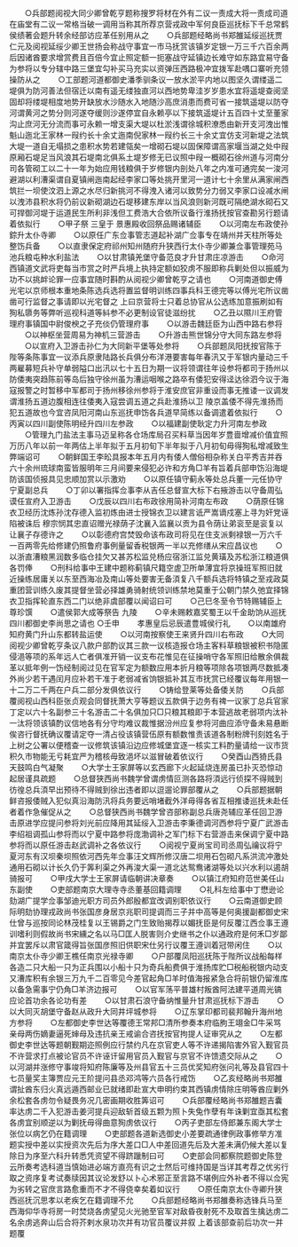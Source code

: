 <!-- { "loadSidebar": true } -->
　　○兵部题阅视大同少卿曾乾亨题称搜罗将材在外有二议一责成大将一责成司道在庙堂有二议一常格当破一调用当称其所荐京营戎政中军何良臣巡抚标下千总常鹤侯绩著会题升转余经部访应革任别用从之
　　○兵部题经略尚书郑雒延绥巡抚贾仁元及阅视延绥少卿王世扬会称战守事宜一市马抚赏该镇岁定银一万三千六百余两后因诸酋要求增赏费且百倍今宜止照定额一扼塞战守延镇边长难守如东路宜易守备为参将以专分辖中路三堡宜勾补买马充实以资弹压西路极冲宜拨军赴喁口寨听充领操防从之
　　○工部题河道都御史潘季驯条议一放水淤平内地以图坚久谓缕遥二堤俱为防河善法但宿迁以南有遥无缕独直河以西地势卑洼岁岁患水宜将遥堤查阅坚固却将缕堤相度地势开缺放水沙随水入地随沙高庶消患而费可省一接筑遥堤以防夺河谓黄河之势分则河遂夺缓则沙遂停宜自永赖亭以下接筑遥堤计五百四十丈至董家沟止庶河无分流而事可永赖一增支渠大堤以杜淤浅谓徐城积潦悉由新开支河洩出惟魁山迤北王家林一叚约长十余丈迤南倪家林一叚约长三十余丈宜仿支河新堤之法筑大堤一道自无塌损之患积水势若建瓴矣一增砌石堤以固保障谓高家堰当湖之处中叚原厢石堤足当风浪其石堤南北俱系土堤岁修无已议照中叚一概砌石徐州道与河南分司各管砌工以二十一年为始应用钱粮俱于岁修银内剖处八年之内准可通完矣一浚河避湖以利漕渠谓自夏镇闸迤南起经李家口等处挑开里河一道计七十余里从满家闸西筑拦一坝使汶泗上源之水尽归新挑河不得洩入诸河以致势分力弱又李家口设减水闸以洩沛县积水将仍前议新砌湖边石堤移建东岸以当风浪则新河既可隔绝湖水砌石又可捍御河堤于运道民生所利非浅但工费浩大合依所议备行淮扬抚按官查勘另行题请着依拟行
　　○甲子祭  三皇于  景惠殿收回祭品赐诸辅臣
　　○以河南左布政使孙錝升太仆寺卿
　　○以原任广东佥事管志道起补湖广佥事专在靖州并天柱所等处整饬兵备
　　○以直隶保定府祁州知州随府升狭西行太仆寺少卿兼佥事管理苑马池兵粮屯种水利盐法
　　○以甘肃镇羌堡守备范良才升甘肃庄凉游击
　　○命河西镇道文武将吏每当市赏之时严兵境上执持定额如狡虏不服即称兵剿处但以振威为功不以挑衅论罪一应事宜随时斟酌从阅视少卿曾乾亨之请也
　　○河南道御史傅光宅以京师根本重地条陈选兵选将置监督明训练四事兵科王德完等以傅光宅所议凿凿可行监督之事请即以光宅督之  上曰京营将士只着总协官从公选练加意振刷如有狥私隳务等弊听巡视科道等紏参不必更制设官徒滋纷扰
　　○乙丑以隰川王府管理府事镇国中尉俊楰之子充倓仍管理府事
　　○以游击魏廷臣为山西中路右参将
　　○以神枢坐营周易为神机三营游击
　　○升游击熊世锦分守大同东路左参将
　　○以宣府入卫游击孙仁为大同新平堡等处参将
　　○兵部题凤阳抚按官陈于陛等条陈事宜一议添兵原隶陆路长兵俱分布洋港要害每年春汛又于军银内量动三千两雇募短兵补守单弱隘口出汛以七十五日为期一议将领谓往年设参将都司于扬州以防倭夷突趋陈前等岛后独守徐州虽为漕运咽喉之路卒有倭犯安得迳达徐泗今议于海寇报警之时暂移中军都司于扬州移徐州参将于淮安庶官非重设而事无推诿一议调发谓淮扬五道边腹相连往倭夷入寇尝调五道之兵赴淮扬以卫  陵京盖倭不得先淮扬而犯五道故也今宜咨凤阳河南山东巡抚申饬各兵道早简练以备调遣着依拟行
　　○丙寅以四川副使陈明经升四川左参政
　　○以福建副使耿定力升河南左参政
　　○管理九门盐法主事马迈呈称各仓场库局召买料草当因年岁豊啬增减价值宜照万历八年以前一年两估上半年拟于五月初旬下半年拟于八月初旬毋得狥私增减致生弊端诏可
　　○朝鲜国王李昖具报本年五月内有倭人僧俗相杂称关白平秀吉并吞六十余州琉球南蛮皆服明年三月间要来侵犯必许和方角□羊有旨着兵部申饬沿海堤防该国侦报具见忠顺加赏以示激劝
　　○以原任镇守蓟永等处总兵董一元任协守宁夏副总兵
　　○丁卯以署指挥佥事李从吉任总督宣大标下右掖游击以守备周弘谟任宣府入卫游击
　　○戊辰以四川右布政徐用简补河南左布政
　　○荫原任锦衣卫经历沈炼孙沈存德入监初炼由进士授锦衣卫以建言诋严嵩谪戍塞上寻为奸党诬陷被诛后  穆宗悯其忠直诏赠光禄荫子沈襄入监襄以贡为县令荫让弟衮至是衮复以让襄子存德许之
　　○以彰德府宫焚毁命该布政司将见在住支派剩禄银一万六千一百两零先给修建仍照鲁府事例量留香税银两一半以充修缮从宋应昌议也
　　○以浙直漕粮黑润数多临仓挂欠又甚苏松监兑杨应宿浙江监兑黄璜及苏松浙江粮道俱各罚俸
　　○刑科给事中王建中题称蓟镇尺籍空虗卫所单薄宜将京操班军照旧就近操练居庸关以东至西海冶及南山等处要害无备湏复八千额兵选将特镇之至戎政莫重团营训练久废其提督坐营必择雄勇骑射统领训练禁地莫重于公朝门禁久弛宜择锦衣卫指挥轮直东西二门以绝非虞部覆以闻诏曰可
　　○己巳冬至令节特赐辅臣上尊珍馔
　　○遣侯郭大成等祭告  九陵
　　○辛未赐敕嘉奖蜀王以千金助饷从巡抚四川都御史李尚思之请也
○壬申
　　孝惠皇后忌辰遣豊城侯行礼
　　○以南雄府知府黄门升山东都转盐运使
　　○以河南按察使王来贤升四川右布政
　　○大同阅视少卿曾乾亨条议八款户部酌议其三款一议核造报仓场主客料草粮银被积书隐匿侵浥等项的系年远人亡者俱准开销一议支布花惟见在征操哨守各军照旧给散余俱裁革以抵年例一饬经制阅过见在官军定为额数应用本折月粮等项除各项银两尽数抵凑外尚少若干遇闰月应补若干准于老弱减省饷银抵补其互市抚赏已经覆议每年用银一十二万二千两在户兵二部分发俱依议行
　　○铸给登莱等处备倭关防
　　○兵部覆阅视山西科臣张贞观会同督抚萧大亨等题议五款俱于边务有禆一议家丁总兵官家丁定以六十名副参三十名游击二十名俱加只□只粮其粮即于本营逃故老弱项内汰补一汰将领该镇酌议信地各有分守均难议裁惟据汾州应复参将河曲应添守备未易悬断俟咨行督抚确议覆请定夺一清占役该镇营伍原有额数惟责该道各制粉牌刊刻姓名于上树之公署以便稽查一议修筑该镇沿边应修城堡宜逐一核实工料酌量请给一议市货积久市物能无亏耗宜严为稽核毋致浥坏以滋冒破着依议行
　　○癸酉山西猗氏县天鼓鸣白气凝聚
　　○大学士王家屏等以玄西廊下火起延烧连房虽已扑灭恐惊动起居谨具疏题
　　○总督狭西尚书魏学曾谓虏情叵测各路将湏远行侦探不得贼到彷徨总兵湏早出预待不得贼到徐出违者即以逗遛论罪部覆从之
　　○兵部题据朝鲜咨报倭贼入犯似真沿海防汛将兵务要远哨堵截外洋毋得各省互相推诿巡抚未赴任者着作急催促从之
　　○总督狭西尚书魏学曾咨部称副总兵唐尧辅应革任回卫游击原进学应提问参将刘光前应降用其延绥入卫游击李秉德调河西参将宁夏广武游击李绍祖调孤山参将而以宁夏中路参将庞渤调补之军门标下右营游击来保调宁夏中路参将而以原任游击赵武调补之各依议行
　　○阅视宁夏尚宝司司丞周弘禴议将宁夏河东有汉坝秦坝照依河西先年佥事汪文辉所修汉唐二坝用石包砌凡系洪流冲激处通用石砌以计长久仍于筭利渠之外再浚大渠一道北达鸳鸯诸湖等处以兴水利以遏胡骑报可
　　○甲戌大学士王家屏请临朝讲决章奏
　　○以镇江府知府范世美任山东副使
　　○吏部题南京大理寺寺丞董基回籍调理
　　○礼科左给事中丁懋逊论劾湖广提学佥事邹迪光职方司员外郎殷都宜改调别职依议行
　　○云南道御史顾际明劾协理戎政尚书张国彦身居京兆职司提调而三子并中高等是何奥援副都御史宋仕曾与巡按同论林茂桂复以王锡爵之门生致贻揭荐以媚抚臣是何反覆江西佥事王遵训嗜利则假故尚书宋纁之名以马□匡人脱害则介史继书之仆以通政府是何禾□岁鄙并宜罢斥以肃官箴得旨张国彦照旧供职宋仕另行议覆王遵训着冠带闲住
　　○以南京太仆寺少卿王樵任南京光禄寺卿
　　○户部覆凤阳巡抚陈于陛所议战船每样各造二只大船一只为正兵围以小船十只为奇兵船费俱于淮扬库贮□税船税银内动支又漕库积有余银三万九千二百零见今差官起角□羊时值海报紧急合将前银仍留淮库以备急需事宁仍角□羊济边报可
　　○以官军荡平普雄村叛酋阿法建平道周光镐应论首功余各论功有差
　　○以甘肃石浪守备纳惟量升甘肃巡抚标下游击
　　○以大同灭胡堡守备赵从政升大同井坪城参将
　　○辽东掌印都司裴邦翰升海州地方参将
　　○左都御史李世达等覆德王常邦□清所参奏本府临胊王翊金□牛采骂亲母两伤嫡妻逼死婶母及违抗亲王戒谕合咨抚按官拘提人证审究从之
　　○左都御史李世达等题朝觐期迩照例应行禁约凡在京官吏人等不许递揭陷害外官入觐官员不许营求打点被论官员不许诬讦留用官员入觐官与京官不许馈遗交际从之
　　○以河湖并涨修守事竣将知府陈廉等及州县官五十三员优奖知府张问礼等及县官四十七员量奖主簿贾应元王阶提问县丞邓鸿等六员各行戒饬
　　○乙亥经略尚书郑雒谓扯酋东归火真远遁西邮业已就绪即赴宣大申明约束其西镇虏情除庄明等酋应剿外余松套各虏勿令疑畏务况几密画期收胜筭诏可
　　○兵部覆经略尚书郑雒题吉囊率达虏二千入犯游击姜河提兵迎敌斩首级五颗为照卜失兔作孽有年诛剿宜亟其松套各虏宜别顺逆以为剿抚毋得曲意狥虏依议行
　　○丙子吏部左侍郎兼东阁大学士张位以病乞仍在籍调理
　　○吏部题各道新选御史小差要疏通律例政事修举方准题实授中差以实授资次先后为序大差口□人中差回道先后及大差未满仍候大差以复除日为序至六科升转悉凭资望不得跻躐制曰可
　　○吏部会同都察院题御史陈登云所奏考选科道当慎始进必端方直亮有识之士然后可维持国是当详其考荐之优劣行取之资序复考试奏牍因其议论发舒以卜心术邪正至言路不堪例应外补者不得以佥宪为劣转之官庶言路愈重而不才不得侥幸矣着如议行
　　○原任南京太仆寺卿升狭西巡抚沉思孝以老疾乞在籍调理不允
　　○兵部题经略尚书郑雒奏称选锋兵马至西海仰华寺将房一时焚烧各虏望见火光驰至官军对敌昏夜射死不及取首生擒达虏二名余虏逃奔山后合将芥剌水泉功次并有功官员覆议并叙  上着该部查前后功次一并题覆
